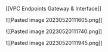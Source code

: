 [[VPC Endpoints Gateway & Interface]] 

![[Pasted image 20230520111605.png]]

![[Pasted image 20230520111740.png]]

![[Pasted image 20230520111945.png]]

